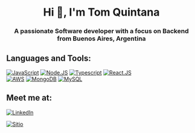 <h1 align="center">Hi 👋, I'm Tom Quintana</h1>
<h3 align="center">A passionate Software developer with a focus on Backend from Buenos Aires, Argentina</h3>


## Languages and Tools:

[![JavaScript](https://img.shields.io/badge/JavaScript-F7DF1E?style=for-the-badge&logo=javascript&logoColor=white&labelColor=101010)]()
[![Node.JS](https://img.shields.io/badge/Node.JS-339933?style=for-the-badge&logo=node.js&logoColor=white&labelColor=101010)]()
[![Typescript](https://img.shields.io/badge/Typescript.JS-3178C6?style=for-the-badge&logo=typescript&logoColor=white&labelColor=101010)]()
[![React.JS](https://img.shields.io/badge/React.JS-61DAFB?style=for-the-badge&logo=react&logoColor=white&labelColor=101010)]()
</br>
[![AWS](https://img.shields.io/badge/AWS-232F3E?style=for-the-badge&logo=amazon-aws&logoColor=white&labelColor=101010)]()
[![MongoDB](https://img.shields.io/badge/MongoDB-47A248?style=for-the-badge&logo=mongodb&logoColor=white&labelColor=101010)]()
[![MySQL](https://img.shields.io/badge/MySQL-4479A1?style=for-the-badge&logo=mysql&logoColor=white&labelColor=101010)]()

## Meet me at:
[![LinkedIn](https://img.shields.io/badge/linkedin-Tom_Quintana-0A66C2?style=for-the-badge&logo=linkedin&logoColor=white&labelColor=101010)](https://www.linkedin.com/in/tomas-quintana-7391281b5/)

[![Sitio](https://img.shields.io/badge/Portfolio-tomquintana-FF7200?style=for-the-badge&logo=dev.to&logoColor=white&labelColor=101010)](https://www.tomquintana.site/)


<!--
**TomQuintana/TomQuintana** is a ✨ _special_ ✨ repository because its `README.md` (this file) appears on your GitHub profile.

Here are some ideas to get you started:

- 🔭 I’m learnig working on Python and Solidity
- 🌱 I’m currently learning ...
- 👯 I’m looking to collaborate on ...
- 🤔 I’m looking for help with ...
- 💬 Ask me about ...
- 📫 How to reach me: ...
- 😄 Pronouns: ...
- ⚡ Fun fact: ...
-->
